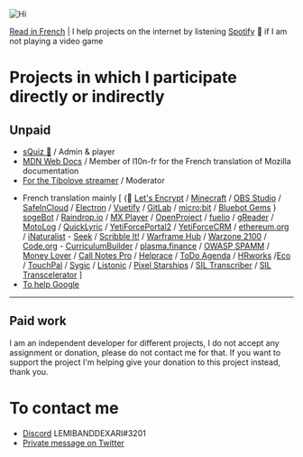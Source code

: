 ![Hi](http://i.imgur.com/F75l74K.gif)

[Read in French](https://www.github.com/LEMIBANDDEXARI) | I help projects on the internet by listening [Spotify](https://www.spotify.com) 💛 if I am not playing a video game
# Projects in which I participate directly or indirectly

## Unpaid
- [sQuiz 🦉](https://sQuiz.gg) / Admin & player
- [MDN Web Docs](https://developer.mozilla.org) / Member of l10n-fr for the French translation of Mozilla documentation
- [For the Tibolove streamer](https://www.twitch.tv/tibolovetv) / Moderator
* French translation mainly [ {💛 [Let's Encrypt](https://letsencrypt.org) / [Minecraft](https://www.minecraft.net) / [OBS Studio](https://obsproject.com) / [SafeInCloud](https://www.safe-in-cloud.com) / [Electron](https://www.electronjs.org) / [Vuetify](https://vuetifyjs.com) / [GitLab](https://about.gitlab.com) / [micro:bit](https://microbit.org) / [Bluebot Gems](https://github.com/JustAzul/BluebotFree) } [sogeBot](https://www.sogebot.xyz) / [Raindrop.io](https://raindrop.io) / [MX Player](https://play.google.com/store/apps/details?id=com.mxtech.videoplayer.ad&hl=fr&gl=US) / [OpenProject](https://www.openproject.org) / [fuelio](https://fuel.io) / [gReader](https://fuel.iohttps://noinnion.com/greader) / [MotoLog](https://motolog.app) / [QuickLyric](https://www.quicklyric.be) / [YetiForcePortal2](https://github.com/YetiForceCompany/YetiForcePortal2) / [YetiForceCRM](https://github.com/YetiForceCompany/YetiForceCRM) / [ethereum.org](https://ethereum.org) / [iNaturalist](https://www.inaturalist.org) - [Seek](https://github.com/inaturalist/SeekReactNative) / [Scribble It!](https://store.steampowered.com/app/1088150/Scribble_It) / [Warframe Hub](https://hub.warframestat.us) / [Warzone 2100](https://wz2100.net) / [Code.org](https://code.org) - [CurriculumBuilder](https://curriculum.code.org) / [plasma.finance](https://plasma.finance) / [OWASP SPAMM](https://owaspsamm.org) / [Money Lover](https://moneylover.me) / [Call Notes Pro](https://play.google.com/store/apps/details?id=com.nikanorov.callnotespro&hl=fr&gl=US) / [Helprace](https://helprace.com) / [ToDo Agenda](https://play.google.com/store/apps/details?id=org.andstatus.todoagenda) / [HRworks](https://www.hrworks.de) /[Eco](https://play.eco) / [TouchPal](https://touchpal-keyboard.fr.uptodown.com/android) / [Sygic](https://www.sygic.com) / [Listonic](https://listonic.com) / [Pixel Starships](https://www.pixelstarships.com) / [SIL Transcriber](https://software.sil.org/siltranscriber) / [SIL Transcelerator](https://software.sil.org/transcelerator) ]
* [To help Google](https://crowdsource.google.com)
---
## Paid work
I am an independent developer for different projects, I do not accept any assignment or donation, please do not contact me for that. If you want to support the project I'm helping give your donation to this project instead, thank you.

# To contact me
- [Discord](https://discord.com) LEMIBANDDEXARI#3201
- [Private message on Twitter](https://twitter.com/LEMIBANDDEXARI)
